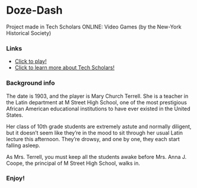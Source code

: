 # Doze-Dash
Project made in Tech Scholars ONLINE: Video Games  (by the New-York Historical Society)

### Links
- <a href = "https://tech-scholars-project-chigozirim.techscholarsvid.repl.co"> Click to play! </a>
- <a href = "https://www.nyhistory.org/education/teen-programs/tech-scholars"> Click to learn more about Tech Scholars! </a>

### Background info
  The date is 1903, and the player is Mary Church Terrell. She is a teacher in the
Latin department at M Street High School, one of the most prestigious African American
educational institutions to have ever existed in the United States.

Her class of 10th grade students are extremely astute and normally diligent, but it doesn’t
seem like they’re in the mood to sit through her usual Latin lecture this afternoon. They’re
drowsy, and one by one, they each start falling asleep.

As Mrs. Terrell, you must keep all the students awake before Mrs. Anna J. Coope, the principal of M
Street High School, walks in.

### Enjoy!
